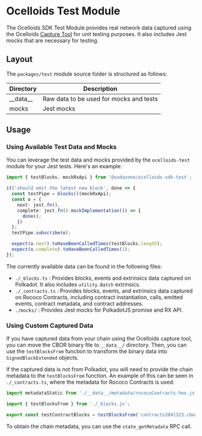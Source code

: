 # Ocelloids Test Module

The Ocelloids SDK Test Module provides real network data captured using the Ocelloids [Capture Tool](https://github.com/sodazone/ocelloids/tree/main/tools) for unit testing purposes. It also includes Jest mocks that are necessary for testing.

## Layout

The `packages/test` module source folder is structured as follows:

| Directory                    | Description                               |
|------------------------------|-------------------------------------------|
|  \_\_data\_\_                | Raw data to be used for mocks and tests   |
|  mocks                       | Jest mocks                                |

## Usage

### Using Available Test Data and Mocks

You can leverage the test data and mocks provided by the `ocelloids-test` module for your Jest tests. Here's an example:

```typescript
import { testBlocks, mockRxApi } from '@sodazone/ocelloids-sdk-test';

it('should emit the latest new block', done => {
  const testPipe = blocks()(mockRxApi);
  const o = {
    next: jest.fn(),
    complete: jest.fn().mockImplementation(() => {
      done();
    })
  };
  testPipe.subscribe(o);

  expect(o.next).toHaveBeenCalledTimes(testBlocks.length);
  expect(o.complete).toHaveBeenCalledTimes(1);
});
```

The currently available data can be found in the following files:

- `./_blocks.ts` : Provides blocks, events and extrinsics data captured on Polkadot. It also includes `utility.Batch` extrinsics.
- `./_contracts.ts` : Provides blocks, events, and extrinsics data captured on Rococo Contracts, including contract instantiation, calls, emitted events, contract metadata, and contract addresses.
- `./mocks/` : Provides Jest mocks for PolkadotJS promise and RX API.

### Using Custom Captured Data

If you have captured data from your chain using the Ocelloids capture tool, you can move the CBOR binary file to `__data__/` directory. Then, you can use the `testBlocksFrom` function to transform the binary data into `SignedBlockExtended` objects.

If the captured data is not from Polkadot, you will need to provide the chain metadata to the `testBlocksFrom` function. An example of this can be seen in `./_contracts.ts`, where the metadata for Rococo Contracts is used:

```typescript
import metadataStatic from './__data__/metadata/rococoContracts-hex.js';

import { testBlocksFrom } from './_blocks.js';

export const testContractBlocks = testBlocksFrom('contracts2841323.cbor.bin', metadataStatic);
```

To obtain the chain metadata, you can use the `state_getMetadata` RPC call.